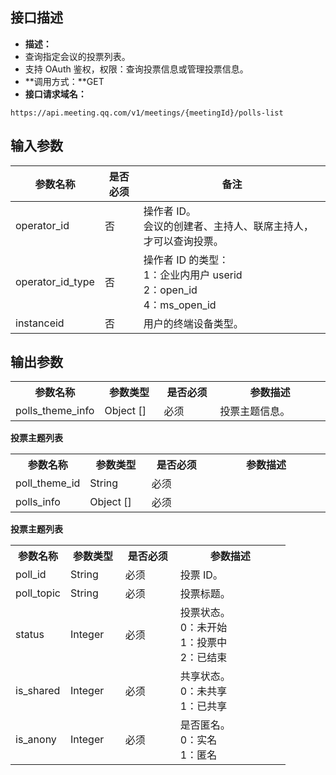 ## 接口描述
- **描述：**
 - 查询指定会议的投票列表。
 - 支持 OAuth 鉴权，权限：查询投票信息或管理投票信息。
- **调用方式：**GET
- **接口请求域名：**
```plaintext
https://api.meeting.qq.com/v1/meetings/{meetingId}/polls-list
```



## 输入参数
| 参数名称  |  是否必须 | 备注  |
| ------------ | ------------  | ------------ |
| operator_id | 否  |  操作者 ID。<br/>会议的创建者、主持人、联席主持人，才可以查询投票。 |
| operator_id_type | 否 |  操作者 ID 的类型：<br/>1：企业内用户 userid<br/>2：open_id<br/>4：ms_open_id |
| instanceid | 否    |  用户的终端设备类型。 |

## 输出参数
<table>
   <tr>
      <th width="20%" >参数名称	</td>
      <th width="20%" >参数类型</td>
      <th width="20%" >是否必须	</td>
      <th width="40%" >参数描述</td>
   </tr>
<tr>
<td>polls_theme_info</td>
<td>Object []</td>	
<td>必须</td>		
<td>投票主题信息。	</td>
   </tr>
</table>

**投票主题列表**
<table>
   <tr>
      <th width="20%" >参数名称	</td>
      <th width="20%" >参数类型</td>
      <th width="20%" >是否必须	</td>
      <th width="40%" >参数描述</td>
   </tr>
<tr>
<td>poll_theme_id</td>
<td>String</td>
<td>必须	</td>
<td></td>
   </tr>
<tr>
<td>polls_info	</td>
<td>Object []</td>
<td>必须	</td>
<td>	</td>
   </tr>
</table>

**投票主题列表**
<table>
   <tr>
      <th width="20%" >参数名称	</td>
      <th width="20%" >参数类型</td>
      <th width="20%" >是否必须	</td>
      <th width="40%" >参数描述</td>
   </tr>
<tr>
<td>poll_id	</td>
<td>String</td>	
<td>必须</td>		
<td>投票 ID。</td>	 
</tr>
<tr>
<td>poll_topic</td>
<td>String</td>
<td>必须</td>
<td>	投票标题。 </td>  
</tr>
<tr>
<td>status</td>	
<td>Integer</td>
<td>必须</td>	
<td>投票状态。 <br>0：未开始 <br>1：投票中 <br>2：已结束  </td>  	
</tr>
<tr>
<td>is_shared</td>
<td>Integer</td>
<td>必须</td>	
<td>共享状态。 <br>0：未共享 <br>1：已共享  </td>  	
</tr>
<tr>
<td>is_anony	</td>
<td>Integer</td>
<td>必须</td>		
<td>是否匿名。 <br>0：实名 <br>1：匿名    </td> 
</tr>
</table>
